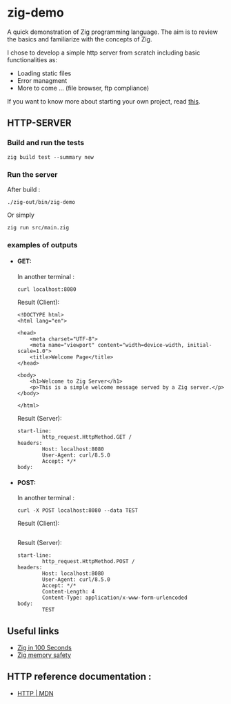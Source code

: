 # zig-demo
A quick demonstration of Zig programming language. The aim is to review the basics and familiarize with the concepts of Zig.

I chose to develop a simple http server from scratch including basic functionalities as:
* Loading static files
* Error managment
* More to come ... (file browser, ftp compliance)

If you want to know more about starting your own project, read [this](doc/SETUP.md).

## HTTP-SERVER
### Build and run the tests
```shell
zig build test --summary new
```

### Run the server
After build :
```shell
./zig-out/bin/zig-demo
```

Or simply
```shell
zig run src/main.zig
```

### examples of outputs
* #### GET:

    In another terminal :
    ```shell
    curl localhost:8080
    ```

    Result (Client):
    ```
    <!DOCTYPE html>
    <html lang="en">

    <head>
        <meta charset="UTF-8">
        <meta name="viewport" content="width=device-width, initial-scale=1.0">
        <title>Welcome Page</title>
    </head>

    <body>
        <h1>Welcome to Zig Server</h1>
        <p>This is a simple welcome message served by a Zig server.</p>
    </body>

    </html>
    ```

    Result (Server):
    ```
    start-line:
            http_request.HttpMethod.GET /
    headers:
            Host: localhost:8080
            User-Agent: curl/8.5.0
            Accept: */*
    body:
    ```
* #### POST:

    In another terminal :
    ```shell
    curl -X POST localhost:8080 --data TEST
    ```

    Result (Client):
    ```
    ```

    Result (Server):
    ```
    start-line:
            http_request.HttpMethod.POST /
    headers:
            Host: localhost:8080
            User-Agent: curl/8.5.0
            Accept: */*
            Content-Length: 4
            Content-Type: application/x-www-form-urlencoded
    body:
            TEST
    ```

## Useful links
* [Zig in 100 Seconds](https://youtu.be/kxT8-C1vmd4)
* [Zig memory safety](https://www.scattered-thoughts.net/writing/how-safe-is-zig/)

## HTTP reference documentation :
* [HTTP | MDN](https://developer.mozilla.org/en-US/docs/Web/HTTP)